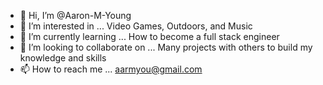 - 👋 Hi, I’m @Aaron-M-Young
- 👀 I’m interested in ... Video Games, Outdoors, and Music
- 🌱 I’m currently learning ... How to become a full stack engineer
- 💞️ I’m looking to collaborate on ... Many projects with others to build my knowledge and skills 
- 📫 How to reach me ... aarmyou@gmail.com

<!---
Aaron-M-Young/Aaron-M-Young is a ✨ special ✨ repository because its `README.md` (this file) appears on your GitHub profile.
You can click the Preview link to take a look at your changes.
--->
